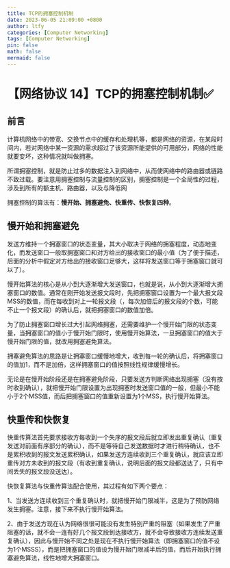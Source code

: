 ```yaml
---
title: TCP的拥塞控制机制
date: 2023-06-05 21:09:00 +0800
author: ltfy
categories: [Computer Networking]
tags: [Computer Networking]
pin: false
math: false
mermaid: false
---
```


# 【网络协议 14】TCP的拥塞控制机制✅

## **前言**

计算机网络中的带宽、交换节点中的缓存和处理机等，都是网络的资源，在某段时间内，若对网络中某一资源的需求超过了该资源所能提供的可用部分，网络的性能就要变坏，这种情况就叫做拥塞。

所谓拥塞控制，就是防止过多的数据注入到网络中，从而使网络中的路由器或链路不致过载。要注意用拥塞控制与流量控制的区别，拥塞控制是一个全局性的过程，涉及到所有的额主机、路由器，以及与降低网

拥塞控制的算法有：**慢开始、拥塞避免、快重传、快恢复四种**。

## **慢开始和拥塞避免**

发送方维持一个拥塞窗口的状态变量，其大小取决于网络的拥塞程度，动态地变化，而发送窗口一般取拥塞窗口和对方给出的接收窗口的最小值（为了便于描述，后面的分析中假定对方给出的接收窗口足够大，这样将发送窗口等于拥塞窗口就可以了）。

慢开始算法的核心是从小到大逐渐增大发送窗口，也就是说，从小到大逐渐增大拥塞窗口的数值。通常在刚开始发送报文段时，先把拥塞窗口设置为一个最大报文段MSS的数值，而在每收到对上一轮报文段（，每次加倍后的报文段的个数，可能不止一个报文段）的确认后，就把拥塞窗口的数值加倍。

为了防止拥塞窗口增长过大引起网络拥塞，还需要维护一个慢开始门限的状态变量，当拥塞窗口的值小于慢开始门限时，使用慢开始算法，一旦拥塞窗口的值大于慢开始门限的值，就改用拥塞避免算法。

拥塞避免算法的思路是让拥塞窗口缓慢地增大，收到每一轮的确认后，将拥塞窗口的值加1，而不是加倍，这样拥塞窗口的值按照线性规律缓慢增长。

无论是在慢开始阶段还是在拥塞避免阶段，只要发送方判断网络出现拥塞（没有按时收到确认），就把慢开始门限设置为出现拥塞时发送窗口值的一般，但最小不能小于2个MSS值，而后把拥塞窗口的值重新设置为1个MSS，执行慢开始算法。

## **快重传和快恢复**

快重传算法首先要求接收方每收到一个失序的报文段后就立即发出重复确认（重复发送对前面有序部分的确认），而不是等待自己发送数据时才进行稍待确认，也不是累积收到的报文发送累积确认，如果发送方连续收到三个重复确认，就应该立即重传对方未收到的报文段（有收到重复确认，说明后面的报文段都送达了，只有中间丢失的报文段没送达）。

快恢复算法与快重传算法配合使用，其过程有如下两个要点：

1、当发送方连续收到三个重复确认时，就把慢开始门限减半，这是为了预防网络发生拥塞。注意，接下来不执行慢开始算法。

2、由于发送方现在认为网络很很可能没有发生特别严重的阻塞（如果发生了严重阻塞的话，就不会一连有好几个报文段到达接收方，就不会导致接收方连续发送重复确认），因此与慢开始不同之处是现在不执行慢开始算法（即拥塞窗口的值不设为1个MSSS），而是把拥塞窗口的值设为慢开始门限减半后的值，而后开始执行拥塞避免算法，线性地增大拥塞窗口。
